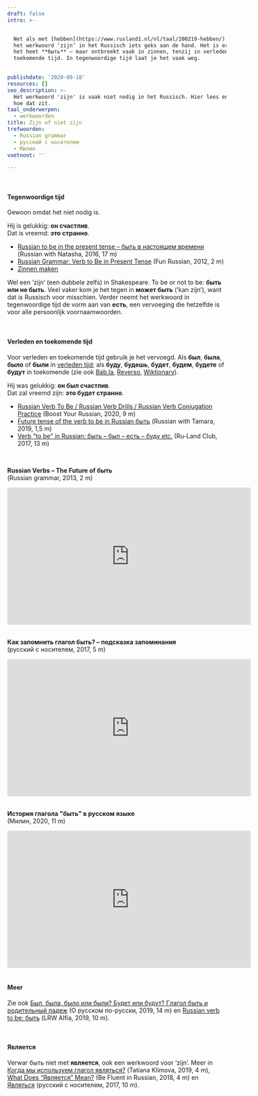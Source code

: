 ```yaml
---
draft: false
intro: >-


  Net als met [hebben](https://www.rusland1.nl/nl/taal/200219-hebben/) is ook met
  het werkwoord ‘zijn’ in het Russisch iets geks aan de hand. Het is er wel –
  het heet **быть** – maar ontbreekt vaak in zinnen, tenzij in verleden of
  toekomende tijd. In tegenwoordige tijd laat je het vaak weg.

   
publishdate: '2020-08-18'
resources: []
seo_description: >-
  Het werkwoord 'zijn' is vaak niet nodig in het Russisch. Hier lees en leer je
  hoe dat zit.
taal_onderwerpen:
  - werkwoorden
title: Zijn of niet zijn
trefwoorden:
  - Russian grammar
  - русский с носителем
  - Милин
voetnoot: ''

---
```



<br/>

#### Tegenwoordige tijd

Gewoon omdat het niet nodig is.

Hij is gelukkig: **он счастлив**.<br/>Dat is vreemd: **это странно**.



- [Russian to be in the present tense – быть в настоящем времени](https://youtu.be/VX7k8umO7to) (Russian with Natasha, 2016, 17 m) 
- [Russian Grammar: Verb to Be in Present Tense](https://youtu.be/pBOJXGDlzVA) (Fun Russian, 2012, 2 m)
- [Zinnen maken](https://www.rusland1.nl/nl/taal/190525-zinnen-maken/)


Wel een ‘zijn’ (een dubbele zelfs) in Shakespeare. To be or not to be: **быть или не быть**. Veel vaker kom je het tegen in **может быть** (‘kan zijn’), want dat is Russisch voor misschien. Verder neemt het werkwoord in tegenwoordige tijd de vorm aan van **есть**, een vervoeging die hetzelfde is voor alle persoonlijk voornaamwoorden.

<br/>

#### Verleden en toekomende tijd

Voor verleden en toekomende tijd gebruik je het vervoegd. Als **был**, **была**, **было** of **были** in [verleden tijd](https://www.rusland1.nl/nl/taal/200217-verleden-tijd/); als **буду**, **будешь**, **будет**, **будем**, **будете** of **будут** in toekomende (zie ook [Bab.la](https://www.babla.ru/%D1%81%D0%BF%D1%80%D1%8F%D0%B6%D0%B5%D0%BD%D0%B8%D1%8F/%D1%80%D1%83%D1%81%D1%81%D0%BA%D0%B8%D0%B9/%D0%B1%D1%8B%D1%82%D1%8C), [Reverso](https://glagol.reverso.net/%D1%81%D0%BF%D1%80%D1%8F%D0%B6%D0%B5%D0%BD%D0%B8%D0%B5-%D1%80%D1%83%D1%81%D1%81%D0%BA%D0%B8%D0%B9-%D0%B3%D0%BB%D0%B0%D0%B3%D0%BE%D0%BB-%D0%B1%D1%8B%D1%82%D1%8C.html), [Wiktionary](https://ru.wiktionary.org/wiki/%D0%B1%D1%8B%D1%82%D1%8C)).

Hij was gelukkig: **он был счастлив**.<br/>Dat zal vreemd zijn: **это будет странно**. 



- [Russian Verb To Be / Russian Verb Drills / Russian Verb Conjugation Practice](https://youtu.be/ohHLWinGmyA) (Boost Your Russian, 2020, 9 m)
- [Future tense of the verb to be in Russian быть](https://youtu.be/7RXJDY4UE84) (Russian with Tamara, 2019, 1,5 m)
- [Verb "to be" in Russian: быть – был – есть – буду etc.](https://www.youtube.com/watch?v=TYd9rm7z6V8) (Ru-Land Club, 2017, 13 m)



<br/>

**Russian Verbs – The Future of быть**<br/>
(Russian grammar, 2013, 2 m)

 <iframe width="560" height="315" src="https://www.youtube.com/embed/gajqybvCjt0" frameborder="0" allow="accelerometer; autoplay; encrypted-media; gyroscope; picture-in-picture" allowfullscreen></iframe>


<br/>
<br/> 

**Как запомнить глагол быть? – подсказка запоминания**<br/>
(русский с носителем, 2017, 5 m)



<iframe width="560" height="315" src="https://www.youtube.com/embed/tonuly_80X8" frameborder="0" allow="accelerometer; autoplay; encrypted-media; gyroscope; picture-in-picture" allowfullscreen></iframe> 

<br/>
<br/>

**История глагола "быть" в русском языке**<br/>
(Милин, 2020, 11 m)



<iframe width="560" height="315" src="https://www.youtube.com/embed/HRjAAgylHfA" frameborder="0" allow="accelerometer; autoplay; encrypted-media; gyroscope; picture-in-picture" allowfullscreen></iframe> 


 <br/>
<br/>
 

#### Meer

Zie ook [Был, была, было или были? Будет или будут? Глагол быть и родительный падеж](https://youtu.be/-_S5sRB83uo) (О русском по-русски, 2019, 14 m) en [Russian verb to be: быть](https://youtu.be/F6418XbU7Hs) (LRW Alfia, 2019, 10 m).


<br/>
  

#### Является

Verwar быть niet met **является**, ook een werkwoord voor ‘zijn’. Meer in [Когда мы используем глагол являться?](https://youtu.be/Y7H_7h2ieII) (Tatiana Klimova, 2019, 4 m), [What Does “Является” Mean?](https://youtu.be/XqtPr2iJbsQ) (Be Fluent in Russian, 2018, 4 m) en [Являться](https://youtu.be/GiHJBIkePTU) (русский с носителем, 2017, 10 m).

 



 